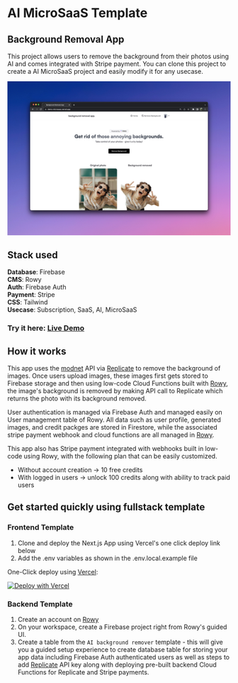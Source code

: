 # AI MicroSaaS Template
## Background Removal App

This project allows users to remove the background from their photos using AI and comes integrated with Stripe payment. You can clone this project to create a AI MicroSaaS project and easily modify it for any usecase.

[![Remove Background App](./public/screenshot.jpeg)](https://demo-microsaas.vercel.app/)

## Stack used

**Database**: Firebase  
**CMS**: Rowy  
**Auth**: Firebase Auth  
**Payment**: Stripe  
**CSS**: Tailwind  
**Usecase**: Subscription, SaaS, AI, MicroSaaS

### Try it here: [Live Demo](https://demo-microsaas.vercel.app/)

## How it works

This app uses the [modnet](https://github.com/pollinations/modnet) API via [Replicate](https://replicate.com/) to remove the background of images. Once users upload images, these images first gets stored to Firebase storage and then using low-code Cloud Functions built with [Rowy](https://www.rowy.io?ref=microsaas), the image's background is removed by making API call to Replicate which returns the photo with its background removed. 

User authentication is managed via Firebase Auth and managed easily on User management table of Rowy. All data such as user profile, generated images, and credit packges are stored in Firestore, while the associated stripe payment webhook and cloud functions are all managed in [Rowy](https://www.rowy.io?ref=microsaas).

This app also has Stripe payment integrated with webhooks built in low-code using Rowy, with the following plan that can be easily customized.
- Without account creation → 10 free credits
- With logged in users → unlock 100 credits along with ability to track paid users

## Get started quickly using fullstack template

### Frontend Template
1. Clone and deploy the Next.js App using Vercel's one click deploy link below
2. Add the .env variables as shown in the .env.local.example file 

One-Click deploy using [Vercel](https://vercel.com):

[![Deploy with Vercel](https://vercel.com/button)](https://vercel.com/new/clone?repository-url=https://github.com/rowyio/demo-microsaas&env=REPLICATE_API_TOKEN,STRIPE_SECRET_KEY,NEXT_PUBLIC_FIREBASE_API_KEY,NEXT_PUBLIC_FIREBASE_AUTH_DOMAIN,NEXT_PUBLIC_FIREBASE_STORAGE_BUCKET,NEXT_PUBLIC_FIREBASE_SENDER_ID,NEXT_PUBLIC_FIREBASE_APP_ID,NEXT_PUBLIC_FIREBASE_PROJECT_ID,NEXT_PUBLIC_PROFILES_TABLE_ID,NEXT_PUBLIC_START_PREDICTION_WEBHOOK,NEXT_PUBLIC_CREATE_STRIPE_CHECKOUT_WEBHOOK&project-name=demo-microsaas&repo-name=demo-microsaas)

### Backend Template
1. Create an account on [Rowy](https://www.rowy.io?ref=microsaas)
2. On your workspace, create a Firebase project right from Rowy's guided UI.
3. Create a table from the `AI background remover` template - this will give you a guided setup experience to create database table for storing your app data including Firebase Auth authenticated users as well as steps to add [Replicate](https://replicate.com/) API key along with deploying pre-built backend Cloud Functions for Replicate and Stripe payments.
